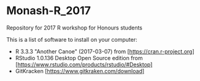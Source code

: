 # Monash-R_2017

Repository for 2017 R workshop for Honours students

This is a list of software to install on your computer:

- R 3.3.3 "Another Canoe" (2017-03-07) from [https://cran.r-project.org]
- RStudio 1.0.136 Desktop Open Source edition from [https://www.rstudio.com/products/rstudio/#Desktop]
- GitKracken [https://www.gitkraken.com/download]
